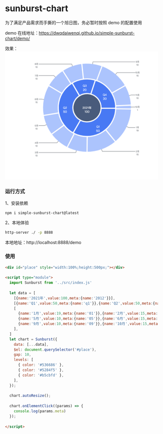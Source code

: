 # sunburst-chart
为了满足产品需求而手撕的一个旭日图，务必暂时按照 demo 的配置使用

demo 在线地址：https://dwqdaiwenqi.github.io/simple-sunburst-chart/demo/   

效果：
<img src="./preview1.png">
### 运行方式
1、安装依赖
```bash
npm i simple-sunburst-chart@latest
```

2、本地体验
```bash
http-server ./ -p 8888
```
本地地址：http://localhost:8888/demo

### 使用
```html
<div id="place" style="width:100%;height:500px;"></div>

<script type="module">
  import Sunburst from '../src/index.js'

  let data = [
    [{name:'2021年',value:100,meta:{name:'2012'}}],
    [{name:'Q1',value:50,meta:{name:'q1'}},{name:'Q2',value:50,meta:{name:'q2'}},{name:'Q3',value:20,meta:{name:'q3'}},{name:'Q4',value:30,meta:{name:'q4'}}],
    [
      {name:'1月',value:19,meta:{name:'01'}},{name:'2月',value:15,meta:{name:'02'}},{name:'3月',value:10,meta:{name:'03'}},{name:'4月',value:10,meta:{name:'04'}},
      {name:'5月',value:10,meta:{name:'05'}},{name:'6月',value:15,meta:{name:'06'}},{name:'7月',value:10,meta:{name:'07'}},{name:'8月',value:10,meta:{name:'08'}},
      {name:'9月',value:10,meta:{name:'09'}},{name:'10月',value:15,meta:{name:'10'}},{name:'11月',value:10,meta:{name:'11'}},{name:'12月',value:1,meta:{name:'12'}}
    ],
  ]
  let chart = Sunburst({
    data: [...data],
    $el: document.querySelector('#place'),
    gap: 10,
    levels: [
      { color: '#536686' },
      { color: '#5284f5' },
      { color: '#b5cbfd' },
    ],
  });

  chart.autoResize();

  chart.onElementClick((params) => {
    console.log(params.meta)
  });

</script>

```